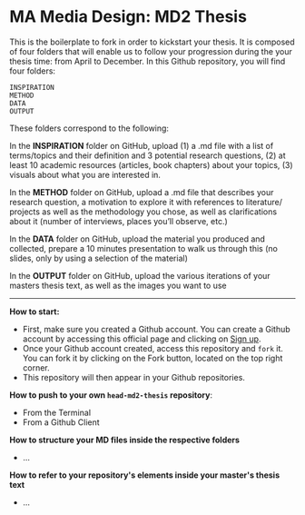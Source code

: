 # MA Media Design: MD2 Thesis

This is the boilerplate to fork in order to kickstart your thesis. It is composed of four folders that will enable us to follow your progression during the your thesis time: from April to December. In this Github repository, you will find four folders:

```
INSPIRATION
METHOD
DATA
OUTPUT
```
These folders correspond to the following:

In the **INSPIRATION** folder on GitHub, upload (1) a .md file with a list of terms/topics and their definition and 3 potential research questions, (2) at least 10 academic resources (articles, book chapters) about your topics, (3) visuals about what you are interested in.

In the **METHOD** folder on GitHub, upload a .md file that describes your research question, a motivation to explore it with references to literature/ projects as well as the methodology you chose, as well as clarifications about it (number of interviews, places you’ll observe, etc.)

In the **DATA** folder on GitHub, upload the material you produced and collected, prepare a 10 minutes presentation to walk us through this (no slides, only by using a selection of the material)

In the **OUTPUT** folder on GitHub, upload the various iterations of your masters thesis text, as well as the images you want to use


---

**How to start:**

- First, make sure you created a Github account. You can create a Github account by accessing this official page and clicking on [Sign up](https://github.com/).
- Once your Github account created, access this repository and `fork` it. You can fork it by clicking on the Fork button, located on the top right corner.
- This repository will then appear in your Github repositories.

**How to push to your own `head-md2-thesis` repository**:

- From the Terminal
- From a Github Client 

**How to structure your MD files inside the respective folders**

- ...

**How to refer to your repository's elements inside your master's thesis text**

- ...
